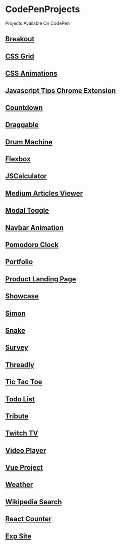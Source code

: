# CodePenProjects
Projects Available On CodePen

## [Breakout](https://codepen.io/TomerBenRachel/pen/bRgbYM)

## [CSS Grid](https://codepen.io/TomerBenRachel/pen/GymMdX)

## [CSS Animations](https://codepen.io/TomerBenRachel/pen/MxjyEG)

## [Javascript Tips Chrome Extension](https://codepen.io/TomerBenRachel/pen/WEgQRW)

## [Countdown](https://codepen.io/TomerBenRachel/pen/VWdjjP)

## [Draggable](https://github.com/TomerPacific/CodePenProjects/tree/master/Draggable)

## [Drum Machine](https://codepen.io/TomerBenRachel/pen/omERqG)

## [Flexbox](https://codepen.io/TomerBenRachel/pen/dZewRa)

## [JSCalculator](https://codepen.io/TomerBenRachel/pen/qXWoXw)

## [Medium Articles Viewer](https://codepen.io/TomerBenRachel/pen/NeMRmG)

## [Modal Toggle](https://codepen.io/TomerBenRachel/pen/OqNpzM)

## [Navbar Animation](https://codepen.io/TomerBenRachel/pen/QgdWde)

## [Pomodoro Clock](https://codepen.io/TomerBenRachel/pen/vJOywj)

## [Portfolio](https://codepen.io/TomerBenRachel/pen/NNWgdb)

## [Product Landing Page](https://codepen.io/TomerBenRachel/pen/RBXgLM)

## [Showcase](https://codepen.io/TomerBenRachel/pen/MEgywQ)

## [Simon](https://codepen.io/TomerBenRachel/pen/wqodNK)

## [Snake](https://codepen.io/TomerBenRachel/pen/rKEXea)

## [Survey](https://codepen.io/TomerBenRachel/pen/XBxMLZ)

## [Threadly](https://codepen.io/TomerBenRachel/pen/rwjNmM)

## [Tic Tac Toe](https://codepen.io/TomerBenRachel/pen/PKGGza)

## [Todo List](https://codepen.io/TomerBenRachel/pen/VzJOYL)

## [Tribute](https://codepen.io/TomerBenRachel/pen/EPJWpe)

## [Twitch TV](https://codepen.io/TomerBenRachel/pen/LLwwXj)

## [Video Player](https://codepen.io/TomerBenRachel/pen/BZpoLv)

## [Vue Project](https://codepen.io/TomerBenRachel/pen/JqXOVb)

## [Weather](https://codepen.io/TomerBenRachel/pen/OgrYxw)

## [Wikipedia Search](https://codepen.io/TomerBenRachel/pen/XgGOpG)

## [React Counter](https://codepen.io/TomerBenRachel/pen/jXGWzp)

## [Exp Site](https://codepen.io/TomerBenRachel/pen/XgpaQx)
